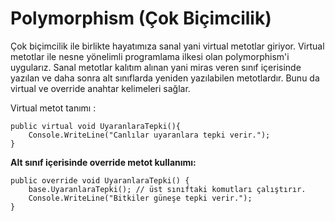 ﻿# Polymorphism (Çok Biçimcilik)


Çok biçimcilik ile birlikte hayatımıza sanal yani virtual metotlar giriyor. Virtual metotlar ile nesne yönelimli programlama ilkesi olan polymorphism'i uygularız. Sanal metotlar kalıtım alınan yani miras veren sınıf içerisinde yazılan ve daha sonra alt sınıflarda yeniden yazılabilen metotlardır. Bunu da virtual ve override anahtar kelimeleri sağlar.



Virtual metot tanımı :


```
public virtual void UyaranlaraTepki(){    
    Console.WriteLine("Canlılar uyaranlara tepki verir.");
}
```

**Alt sınıf içerisinde override metot kullanımı:**


```
public override void UyaranlaraTepki() {
    base.UyaranlaraTepki(); // üst sınıftaki komutları çalıştırır.
    Console.WriteLine("Bitkiler güneşe tepki verir.");
}
```